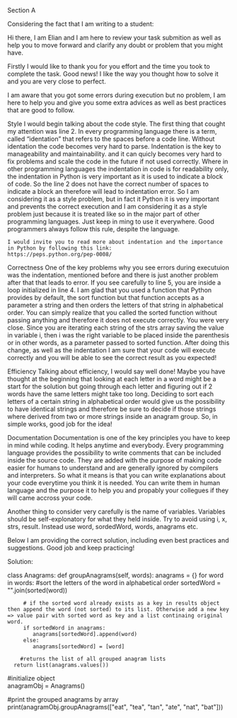 Section A

Considering the fact that I am writing to a student:

Hi there,
I am Elian and I am here to review your task submition as well as help you to move forward and clarify any doubt or problem that you might have.

Firstly I would like to thank you for you effort and the time you took to complete the task.
Good news! I like the way you thought how to solve it and you are very close to perfect.

I am aware that you got some errors during execution but no problem, I am here to help you and give you some extra advices as well as best practices that are good to follow.

Style
  I would begin talking about the code style. The first thing that cought my attention was line 2.
	In every programming language there is a term, called “identation” that refers to the spaces before a code line.
	Without identation the code becomes very hard to parse. Indentation is the key to manageability and maintainability.
  and it can quicly becomes very hard to fix problems and scale the code in the future if not used correctly.
	Where in other programming languages the indentation in code is for readability only, the indentation in Python
	is very important as it is used to indicate a block of code.
	So the line 2 does not have the correct number of spaces to indicate a block an therefore will lead to indentation error.
	So I am considering it as a style problem, but in fact it Python it is very important and prevents the correct execution and
	I am considering it as a style problem just because it is treated like so in the major part of other programming languages.
	Just keep in ming to use it everywhere. Good programmers always follow this rule, despite the language.

	I would invite you to read more about indentation and the importance in Python by following this link:
	https://peps.python.org/pep-0008/

Correctness
	One of the key problems why you see errors during executuion was the indentation, mentioned before and there
  is just another problem after that that leads to error.
	If you see carefully to line 5, you are inside a loop initialized in line 4.
	I am glad that you used a function that Python provides by default, the sort function but that function
	accepts as a parameter a string and then orders the letters of that string in alphabetical order. You can
	simply realize that you called the sorted function without passing anything and therefore it does not execute correctly.
	You were very close. Since you are iterating each string of the strs array saving the value in variable i, then i
	was the right variable to be placed inside the parenthesis or in other words, as a parameter passed to sorted function.
	After doing this change, as well as the indentation I am sure that your code will execute correctly and you will be able to
  see the correct result as you expected!

Efficiency
  Talking about efficiency, I would say well done!
  Maybe you have thought at the beginning that looking at each letter in a word might be a start for the solution
  but going through each letter and figuring out if 2 words have the same letters might take too long. Deciding
  to sort each letters of a certain string in alphabetical order would give us the possibility to have identical strings
  and therefore be sure to decide if those strings where derived from two or more strings inside an anagram group. So, in simple works, good job for the idea!

Documentation
  Documentation is one of the key principles you have to keep in mind while coding. It helps anytime and everybody.
  Every programming language provides the possibility to write comments that can be included inside the source code.
  They are added with the purpose of making code easier for humans to understand and are generally ignored by compilers
  and interpreters. So what it means is that you can write explanations about your code everytime you think it is needed.
  You can write them in human language and the purpose it to help you and propably your collegues if they will came accross your code.

  Another thing to consider very carefully is the name of variables.  Variables should be self-explonatory for what they held inside.
  Try to avoid using i, x, strs, result. Instead use word, sordedWord, words, anagrams etc.

Below I am providing the correct solution, including even best practices and suggestions. Good job and keep practicing!


Solution:

class Anagrams:
   def groupAnagrams(self, words):
      anagrams = {}
      for word in words:
         #sort the letters of the word in alphabetical order
         sortedWord = "".join(sorted(word))

         # if the sorted word already exists as a key in results object then append the word (not sorted) to its list. Otherwise add a new key => value pair with sorted word as key and a list continaing original word.
         if sortedWord in anagrams:
            anagrams[sortedWord].append(word)
         else:
            anagrams[sortedWord] = [word]

        #returns the list of all grouped anagram lists    
      return list(anagrams.values())

#initialize object      
anagramObj = Anagrams()

#print the grouped anagrams by array
print(anagramObj.groupAnagrams(["eat", "tea", "tan", "ate", "nat", "bat"]))
